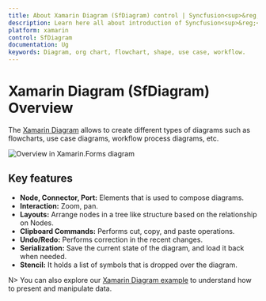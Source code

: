 ```yaml
---
title: About Xamarin Diagram (SfDiagram) control | Syncfusion<sup>&reg;</sup>;
description: Learn here all about introduction of Syncfusion<sup>&reg;</sup>; Xamarin Diagram (SfDiagram) control, its elements and more.
platform: xamarin
control: SfDiagram
documentation: Ug
keywords: Diagram, org chart, flowchart, shape, use case, workflow.
---
```


# Xamarin Diagram (SfDiagram) Overview

The [Xamarin Diagram](https://www.syncfusion.com/xamarin-ui-controls/xamarin-diagram) allows to create different types of diagrams such as flowcharts, use case diagrams, workflow process diagrams, etc.

![Overview in Xamarin.Forms diagram](Overview_images/img1.png)


## Key features

* **Node, Connector, Port:** Elements that is used to compose diagrams.
* **Interaction:** Zoom, pan.
* **Layouts:** Arrange nodes in a tree like structure based on the relationship on Nodes.
* **Clipboard Commands:** Performs cut, copy, and paste operations.
* **Undo/Redo:** Performs correction in the recent changes.
* **Serialization:** Save the current state of the diagram, and load it back when needed.
* **Stencil:** It holds a list of symbols that is dropped over the diagram.

N> You can also explore our [Xamarin Diagram example](https://github.com/syncfusion/xamarin-demos/tree/master/Forms/Diagram) to understand how to present and manipulate data.